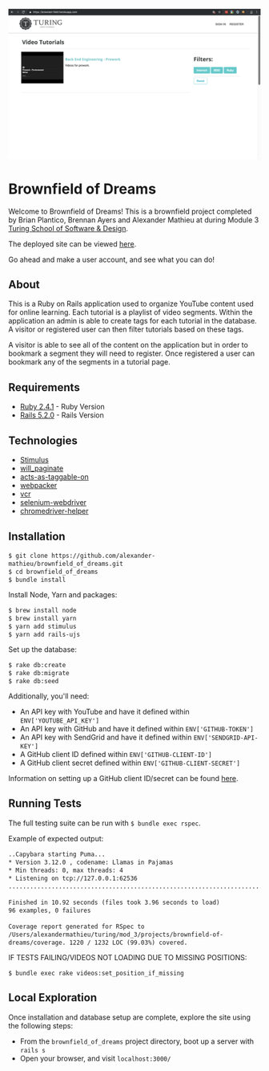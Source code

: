 ![Brownfield of Dreams Screenshot](/brownfield_of_dreams_screenshot.png?raw=true "Brownfield of Dreams Screenshot")

# Brownfield of Dreams

Welcome to Brownfield of Dreams! This is a brownfield project completed by Brian Plantico, Brennan Ayers and Alexander Mathieu at during Module 3 [Turing School of Software & Design](https://turing.io/).

The deployed site can be viewed [here](https://brownest-field.herokuapp.com/).

Go ahead and make a user account, and see what you can do!

## About

This is a Ruby on Rails application used to organize YouTube content used for online learning. Each tutorial is a playlist of video segments. Within the application an admin is able to create tags for each tutorial in the database. A visitor or registered user can then filter tutorials based on these tags.

A visitor is able to see all of the content on the application but in order to bookmark a segment they will need to register. Once registered a user can bookmark any of the segments in a tutorial page.

## Requirements
 * [Ruby 2.4.1](https://www.ruby-lang.org/en/downloads/) - Ruby Version
 * [Rails 5.2.0](https://rubyonrails.org/) - Rails Version

## Technologies
* [Stimulus](https://github.com/stimulusjs/stimulus)
* [will_paginate](https://github.com/mislav/will_paginate)
* [acts-as-taggable-on](https://github.com/mbleigh/acts-as-taggable-on)
* [webpacker](https://github.com/rails/webpacker)
* [vcr](https://github.com/vcr/vcr)
* [selenium-webdriver](https://www.seleniumhq.org/docs/03_webdriver.jsp)
* [chromedriver-helper](http://chromedriver.chromium.org/)


## Installation
```
$ git clone https://github.com/alexander-mathieu/brownfield_of_dreams.git
$ cd brownfield_of_dreams
$ bundle install
```

Install Node, Yarn and packages:
```
$ brew install node
$ brew install yarn
$ yarn add stimulus
$ yarn add rails-ujs
```

Set up the database:
```
$ rake db:create
$ rake db:migrate
$ rake db:seed
```

Additionally, you'll need:
 * An API key with YouTube and have it defined within `ENV['YOUTUBE_API_KEY']`
 * An API key with GitHub and have it defined within `ENV['GITHUB-TOKEN']`
 * An API key with SendGrid and have it defined within `ENV['SENDGRID-API-KEY']`
 * A GitHub client ID defined within `ENV['GITHUB-CLIENT-ID']`
 * A GitHub client secret defined within `ENV['GITHUB-CLIENT-SECRET']`

Information on setting up a GitHub client ID/secret can be found [here](https://github.com/settings/apps).

## Running Tests
The full testing suite can be run with `$ bundle exec rspec`.

Example of expected output:
```
..Capybara starting Puma...
* Version 3.12.0 , codename: Llamas in Pajamas
* Min threads: 0, max threads: 4
* Listening on tcp://127.0.0.1:62536
..............................................................................................

Finished in 10.92 seconds (files took 3.96 seconds to load)
96 examples, 0 failures

Coverage report generated for RSpec to /Users/alexandermathieu/turing/mod_3/projects/brownfield-of-dreams/coverage. 1220 / 1232 LOC (99.03%) covered.
```

IF TESTS FAILING/VIDEOS NOT LOADING DUE TO MISSING POSITIONS:
```
$ bundle exec rake videos:set_position_if_missing
```

## Local Exploration
Once installation and database setup are complete, explore the site using the following steps:

 * From the `brownfield_of_dreams` project directory, boot up a server with `rails s`
 * Open your browser, and visit `localhost:3000/`
